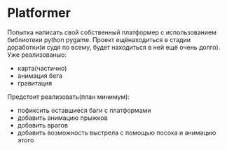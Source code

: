 # Platformer
Попытка написать свой собственный платформер с использованием библиотеки python pygame.
Проект ещёнаходиться в стадии доработки(и судя по всему, будет находиться в ней ещё очень долго).
Уже реализованыо:
- карта(частично)
- анимация бега
- гравитация

Предстоит реализовать(план минимум):
- пофиксить оставшиеся баги с платформами
- добавить анимацию прыжков
- добавить врагов
- добавить возможность выстрела с помощью посоха и анимацию этого
